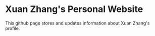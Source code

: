 # Xuan Zhang's Personal Website

This github page stores and updates information about Xuan Zhang's profile.
